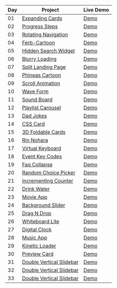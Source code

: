 | Day | Project | Live Demo |
| --- | --- | --- |
| 01 | [Expanding Cards](https://github.com/WaqarTabish2807/WebD-Mini-Project/tree/main/Day01_Expanding-Cards)| [Demo](https://day01-expanding-cards.netlify.app/) |
| 02 | [Progress Steps](https://github.com/WaqarTabish2807/WebD-Mini-Project/tree/main/Day02_Progress-Steps) | [Demo](https://day02-progress-check.netlify.app/) |
| 03 | [Rotating Navigation](https://github.com/WaqarTabish2807/WebD-Mini-Project/tree/main/Day03_Rotating-Navigation-Animation) | [Demo](https://day03-rotating-navigation.netlify.app/) |
| 04 | [Ferb-Cartoon](https://github.com/WaqarTabish2807/WebD-Mini-Project/tree/main/Day04_Ferb-using-css) | [Demo](https://day04-ferb-cartoon.netlify.app/) |
| 05 | [Hidden Search Widget](https://github.com/WaqarTabish2807/WebD-Mini-Project/tree/main/Day05_Hidden-search) | [Demo](https://day05-hidden-search-widget.netlify.app/) |
| 06 | [Blurry Loading](https://github.com/WaqarTabish2807/WebD-Mini-Project/tree/main/Day06_Blurry-loading) | [Demo](https://day06-blurry-loading.netlify.app/) |
| 07 | [Split Landing Page](https://github.com/WaqarTabish2807/WebD-Mini-Project/tree/main/Day07-Split-landing-page) | [Demo](https://day07-split-landing-page.netlify.app) |
| 08 | [Phineas Cartoon](https://github.com/WaqarTabish2807/WebD-Mini-Project/tree/main/Day08-Phineas-using-css) | [Demo](https://day08-phineas-catoon.netlify.app/) |
| 09 | [Scroll Animation](https://github.com/WaqarTabish2807/WebD-Mini-Project/tree/main/Day09-Scroll-animation) | [Demo](https://day09-scroll-animation.netlify.app/) |
| 10 | [Wave Form](https://github.com/WaqarTabish2807/WebD-Mini-Project/tree/main/Day10_Wave-form) | [Demo](https://day10-neumorphism-wave-form.netlify.app/) |
| 11 | [Sound Board](https://github.com/WaqarTabish2807/WebD-Mini-Project/tree/main/Day11_Sound-board) | [Demo](https://day11-sound-board.netlify.app/) |
| 12 | [Playlist Carousel](https://github.com/WaqarTabish2807/WebD-Mini-Project/tree/main/Day12_Playlist-carousel) | [Demo](https://day12-playlist-carousel.netlify.app/) |
| 13 | [Dad Jokes](https://github.com/WaqarTabish2807/WebD-Mini-Project/tree/main/Day13_Dad-jokes) | [Demo](https://day13-dad-jokes.netlify.app/) |
| 14 | [CSS Card](https://github.com/WaqarTabish2807/WebD-Mini-Project/tree/main/Day14_CSS-Card-UI_Design) | [Demo](https://day14-css-card.netlify.app/) |
| 15 | [3D Foldable Cards](https://github.com/WaqarTabish2807/WebD-Mini-Project/tree/main/Day15_3D-Foldabale-cards) | [Demo](https://day15-3d-foldable-card.netlify.app) |
| 16 | [Rin Nohara](https://github.com/WaqarTabish2807/WebD-Mini-Project/tree/main/Day16_Rin-Nohara) | [Demo](https://day16-rin.netlify.app/) |
| 17 | [Virtual Keyboard](https://github.com/WaqarTabish2807/WebD-Mini-Project/tree/main/Day17_Virtual-keyboard) | [Demo](https://day17-virtual-keyboard.netlify.app/) |
| 18 | [Event Key Codes](https://github.com/WaqarTabish2807/WebD-Mini-Project/tree/main/Day18_Event-key-codes) | [Demo](https://day18-event-key-codes.netlify.app/) |
| 19 | [Faq Collapse](https://github.com/WaqarTabish2807/WebD-Mini-Project/tree/main/Day19_Faq-collapse) | [Demo](https://day19-faq-collapse.netlify.app) |
| 20 | [Random Choice Picker](https://github.com/WaqarTabish2807/WebD-Mini-Project/tree/main/Day20_Random-choice-picker) | [Demo](https://day20-random-choice-picker.netlify.app/) |
| 21 | [Incrementing Counter](https://github.com/WaqarTabish2807/WebD-Mini-Project/tree/main/Day21_Incrementing-counter) | [Demo](https://day21-increment-counter.netlify.app/) |
| 22 | [Drink Water](https://github.com/WaqarTabish2807/WebD-Mini-Project/tree/main/Day22_Drink-Water) | [Demo](https://day22-drink-water.netlify.app/) |
| 23 | [Movie App](https://github.com/WaqarTabish2807/WebD-Mini-Project/tree/main/Day23_Movie-app) | [Demo](https://day23-movie-app.netlify.app/) |
| 24 | [Background Slider](https://github.com/WaqarTabish2807/WebD-Mini-Project/tree/main/Day24_Background-slider) | [Demo](https://day24-background-slider.netlify.app/) |
| 25 | [Drag N Drop](https://github.com/WaqarTabish2807/WebD-Mini-Project/tree/main/Day25_Drag-n-drop) | [Demo](https://day25-drag-n-drop.netlify.app/) |
| 26 | [Whiteboard Lite](https://github.com/WaqarTabish2807/WebD-Mini-Project/tree/main/Day26_Drawing-app) | [Demo](https://day26-whiteboard-lite.netlify.app/) |
| 27 | [Digital Clock](https://github.com/WaqarTabish2807/WebD-Mini-Project/tree/main/Day27_Digital-clock) | [Demo](https://day27-digital-clock.netlify.app/) |
| 28 | [Music App](https://github.com/WaqarTabish2807/WebD-Mini-Project/tree/main/Day28_Music-app) | [Demo](https://day28-music-app.netlify.app/) |
| 29 | [Kinetic Loader](https://github.com/WaqarTabish2807/WebD-Mini-Project/tree/main/Day29_Kinetic-loader) | [Demo](https://day29-kinetic-loader.netlify.app/) |
| 30 | [Preview Card](https://github.com/WaqarTabish2807/WebD-Mini-Project/tree/main/Day30_Preview-card) | [Demo](https://day30-preview-card.netlify.app/) |
| 31 | [Double Vertical Slidebar](https://github.com/WaqarTabish2807/WebD-Mini-Project/tree/main/Day31_Double-vertical-slidebar) | [Demo](https://day31-double-vertical-slidebar.netlify.app/) |
| 32 | [Double Vertical Slidebar](https://github.com/WaqarTabish2807/WebD-Mini-Project/tree/main/Day32_Toast-notification) | [Demo](https://day31-double-vertical-slidebar.netlify.app/) |
| 33 | [Double Vertical Slidebar](https://github.com/WaqarTabish2807/WebD-Mini-Project/tree/main/Day31_Double-vertical-slidebar) | [Demo](https://day31-double-vertical-slidebar.netlify.app/) |






